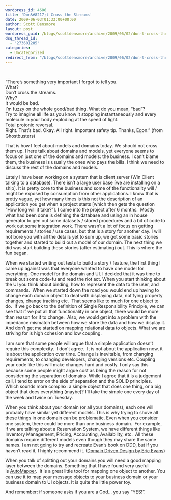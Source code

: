 ```yaml
---
wordpress_id: 4606
title: 'Don&#8217;t Cross the Streams'
date: 2009-06-03T01:33:00+00:00
author: Scott Densmore
layout: post
wordpress_guid: /blogs/scottdensmore/archive/2009/06/02/don-t-cross-the-streams.aspx
dsq_thread_id:
  - "273601285"
categories:
  - Uncategorized
redirect_from: "/blogs/scottdensmore/archive/2009/06/02/don-t-cross-the-streams.aspx/"
---
```

&nbsp;

<div>
  <div>
    &#8220;There&#8217;s something very important I forgot to tell you.&nbsp;
  </div>
  
  <div>
    What?&nbsp;
  </div>
  
  <div>
    Don&#8217;t cross the streams.&nbsp;
  </div>
  
  <div>
    Why?&nbsp;
  </div>
  
  <div>
    It would be bad.&nbsp;
  </div>
  
  <div>
    I&#8217;m fuzzy on the whole good/bad thing. What do you mean, &#8220;bad&#8221;?&nbsp;
  </div>
  
  <div>
    Try to imagine all life as you know it stopping instantaneously and every molecule in your body exploding at the speed of light.&nbsp;
  </div>
  
  <div>
    Total protonic reversal.&nbsp;
  </div>
  
  <div>
    Right. That&#8217;s bad. Okay. All right. Important safety tip. Thanks, Egon.&#8221; (from Ghostbusters)
  </div>
  
  <p>
  </p>
  
  <div>
    That is how I feel about models and domains today. We should not cross them up. I here talk about domains and models, yet everyone seems to focus on just one of the domains and models: the business. I can&#8217;t blame them, the business is usually the ones who pays the bills. I think we need to discuss the rest of the domains and models.&nbsp;
  </div>
  
  <p>
  </p>
  
  <div>
    Lately I have been working on a system that is client server (Win Client talking to a database). There isn&#8217;t a large user base [we are installing on a ship]. It is pretty core to the business and some of the functionality will / might be exposed by consumption from other applications. I know that is pretty vague, yet how many times is this not the description of an application you get when a project starts [which then gets the question &#8220;How long will it take?&#8221;]. I came into the project after 6 months. &nbsp;Mostly what had been done is defining the database and using an in house generator to gen out some datasets / stored procedures and a bit of code to work out some integration work. There wasn&#8217;t a lot of focus on getting requirements / stories / use cases, but that is a story for another day. I will not bore you with all the details yet to sum up, we got some basic stories together and started to build out a model of our domain. The next thing we did was start building these stories (after estimating) out. This is where the fun began.
  </div>
  
  <p>
  </p>
  
  <div>
    When we started writing out tests to build a story / feature, the first thing I came up against was that everyone wanted to have one model for everything. One model for the domain and UI. I decided that it was time to break out some code-fu and read the riot act. When you start thinking about the UI you think about binding, how to represent the data to the user, and commands. &nbsp;When we started down the road you would end up having to change each domain object to deal with displaying data, notifying property changes, change tracking etc. &nbsp;That seems like to much for one object to do. &nbsp;If we go back to the definition of Single Responsibility Principle, we can see that if we put all that functionality in one object, there would be more than reason for it to change. &nbsp;Also, we would get into a problem with the impedance mismatch between how we store the data and how we display it. And don&#8217;t get me started on mapping relational data to objects. What we are striving for is high cohesion and low coupling.&nbsp;
  </div>
  
  <p>
  </p>
  
  <div>
    I am sure that some people will argue that a simple application doesn&#8217;t require this complexity. &nbsp;I don&#8217;t agree. &nbsp;It is not about the application now, it is about the application over time. Change is inevitable, from changing requirements, to changing developers, changing versions etc. Coupling your code like this will make changes hard and costly. I only say this because some people might argue cost as being the reason for not considering the separation of domains. While I agree that it is a judgement call, I tend to error on the side of separation and the SOLID principles. Which sounds more complex: a simple object that does one thing, or a big object that does everything (maybe)? I&#8217;ll take the simple one every day of the week and twice on Tuesday. &nbsp;&nbsp;
  </div>
  
  <p>
  </p>
  
  <div>
    When you think about your domain (or all your domains), each one will probably have similar yet different models. This is why trying to shove all these things in one domain can be problematic. Even when you consider one system, there could be more than one business domain. &nbsp;For example, if we are talking about a Reservation System, we have different things like Inventory Management, Pricing, Accounting, Availability, etc. &nbsp;All these domains require different models even though they may share the same names. I am not going to try and recreate Evan&#8217;s book on DDD, but if you haven&#8217;t read it, I highly recommend it. (<a href="http://www.amazon.com/Domain-Driven-Design-Tackling-Complexity-Software/dp/0321125215/ref=sr_1_1?ie=UTF8&s=books&qid=1243995956&sr=8-1" title="DDD">Domain Driven Design by Eric Evans</a>)
  </div>
  
  <p>
  </p>
  
  <div>
    When you talk of splitting out your domains you will need a good mapping layer between the domains. Something that I have found very useful is&nbsp;<a href="http://www.codeplex.com/AutoMapper" title="AutoMapper">AutoMapper</a>. &nbsp;It is a great little tool for mapping one object to another. You can use it to map your message objects to your business domain or your business domain to UI objects. It is quite the little power toy.
  </div>
  
  <p>
  </p>
  
  <div>
    And remember: if someone asks if you are a God&#8230; you say &#8220;YES!&#8221;.
  </div>
</div>

&nbsp;